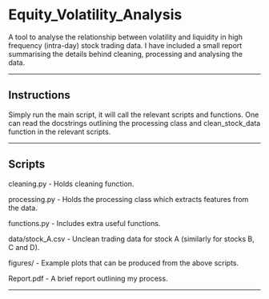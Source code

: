 # Equity_Volatility_Analysis

A tool to analyse the relationship between volatility and liquidity in high frequency (intra-day) stock trading data. I have included a small report summarising
the details behind cleaning, processing and analysing the data.

---

## Instructions

Simply run the main script, it will call the relevant scripts and functions. One can read the docstrings outlining the processing class and clean_stock_data function in the relevant scripts.

---

## Scripts

cleaning.py - Holds cleaning function.

processing.py - Holds the processing class which extracts features from the data.

functions.py - Includes extra useful functions.

data/stock_A.csv - Unclean trading data for stock A (similarly for stocks B, C and D).

figures/ - Example plots that can be produced from the above scripts.

Report.pdf - A brief report outlining my process.

---
